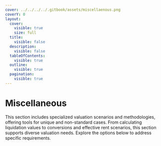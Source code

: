 ```yaml
---
cover: ../../../../.gitbook/assets/miscellaenous.png
coverY: 0
layout:
  cover:
    visible: true
    size: full
  title:
    visible: false
  description:
    visible: false
  tableOfContents:
    visible: true
  outline:
    visible: true
  pagination:
    visible: true
---
```


# Miscellaneous

This section includes specialized valuation scenarios and methodologies, offering tools for unique and non-standard cases. From calculating liquidation values to conversions and effective rent scenarios, this section supports diverse valuation needs. Explore the options below to address specific requirements.
